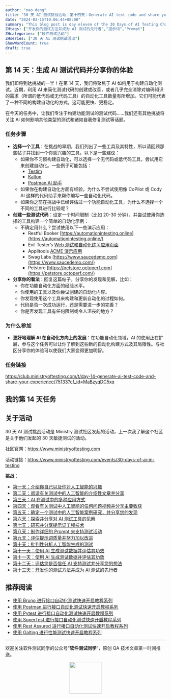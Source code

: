 ```yaml
---
author: "nao.deng"
title: "30 天 AI 测试挑战活动：第十四天：Generate AI test code and share your experience"
date: "2024-03-15T10:06:44+08:00"
summary: "This blog post is day eleven of the 30 Days of AI Testing Challenge, focusing on the use of AI to generate test data and evaluating its effectiveness. The post may include the author's real-world application of AI-generated test data and an assessment of its effectiveness and applicability. By sharing the application and evaluation of AI-generated test data, readers will understand how the author leverages AI technology to generate valid test data and enhance the efficiency of the testing process in real testing environments. This series of events is expected to provide testing professionals with cases of practical application of AI-generated test data and encourage them to experiment with this emerging technology."
ZHtags: ["开发你的测试方法并成为 AI 测试的先行者","提示词","Prompt"]
ZHcategories: ["软件测试活动"]
ZHseries: ["30 天 AI 测试挑战活动"]
ShowWordCount: true
draft: true
---
```


## 第 14 天：生成 AI 测试代码并分享你的体验

我们即将到达挑战的一半！在第 14 天，我们将聚焦于 AI 如何用于构建自动化测试。近期，利用 AI 来简化测试代码的创建或改善，或者几乎完全消除对编码知识的需求（所谓的低代码或无代码工具）的自动化工具数量有所增加。它们可能代表了一种不同的构建自动化的方式，这可能更快、更稳定。

在今天的任务中，让我们专注于构建功能测试的测试代码……我们还有其他挑战将关注 AI 如何影响其他类型的测试和诸如自我修复测试等话题。

### 任务步骤

- **选择一个工具**：在挑战的早期，我们列出了一些工具及其特性，所以请回顾那些帖子并找到一个你感兴趣的工具。以下是一些建议：
  - 如果你不习惯构建自动化，可以选择一个无代码或低代码工具，尝试用它来创建自动化。一些例子可能包括：
    - [Testim](https://www.testim.io/fast-authoring/)
    - [Kalton](https://katalon.com/web-testing)
    - [Postman AI 助手](https://blog.postman.com/introducing-postbot-postmans-new-ai-assistant/)
  - 如果你在构建自动化方面有经验，为什么不尝试使用像 CoPilot 或 Cody AI 这样的代码助手来帮你编写一些自动化代码。
  - 如果你之前在挑战中已经评估过一个功能自动化工具，为什么不选择一个不同的工具进行比较呢？
- **创建一些测试代码**：设定一个时间限制（比如 20-30 分钟），并尝试使用你选择的工具构建一个简单的自动化示例：
  - 不确定用什么？尝试使用以下一些演示应用：
    - Restful Booker [https://automationintesting.online](https://automationintesting.online/)
    - Evil Tester’s [Web 测试和自动化练习应用页面](https://testpages.eviltester.com/styled/index.html)
    - Applitools [ACME 演示应用](https://demo.applitools.com/app.html)
    - Swag Labs [https://www.saucedemo.com](https://www.saucedemo.com/)
    - Petstore [https://petstore.octoperf.com](https://petstore.octoperf.com/)
- **分享你的看法**：回复这篇帖子，分享你的发现和见解，比如：
  - 你在功能自动化方面的经验水平。
  - 你使用的工具以及你尝试创建的自动化内容。
  - 你发现使用这个工具来构建和更新自动化的过程如何。
  - 代码是否一次成功运行，还是需要进一步的完善？
  - 你是否发现工具有任何限制或令人沮丧的地方？

### 为什么参加

- **更好地理解 AI 在自动化方向上的发展**：在功能自动化领域，AI 的使用正在扩展，参与这个任务可以让你了解到这些新的自动化构建方式及其局限性。与社区分享你的体验可以使我们大家变得更加明智。

### 任务链接

<https://club.ministryoftesting.com/t/day-14-generate-ai-test-code-and-share-your-experience/75133?cf_id=MaBzyqDC5xq>

## 我的第 14 天任务

## 关于活动

30 天 AI 测试挑战活动是 Ministry 测试社区发起的活动，上一次我了解这个社区是关于他们发起的 30 天敏捷测试的活动。

社区官网：<https://www.ministryoftesting.com>

活动链接：<https://www.ministryoftesting.com/events/30-days-of-ai-in-testing>

**挑战**：

- [第一天：介绍你自己以及你对人工智能的兴趣](https://naodeng.com.cn/zh/posts/event/30-days-of-ai-in-testing-day-1-introduce-yourself-and-your-interest-in-ai/)
- [第二天：阅读有关测试中的人工智能的介绍性文章并分享](https://naodeng.com.cn/zh/posts/event/30-days-of-ai-in-testing-day-2-read-an-introductory-article-on-ai-in-testing-and-share-it/)
- [第三天：AI 在测试中的多种应用方式](https://naodeng.com.cn/zh/posts/event/30-days-of-ai-in-testing-day-3-list-ways-in-which-ai-is-used-in-testing/)
- [第四天：观看有关测试中人工智能的任何问题视频并分享主要收获](https://naodeng.com.cn/zh/posts/event/30-days-of-ai-in-testing-day-4-watch-the-ama-on-artificial-intelligence-in-testing-and-share-your-key-takeaway/)
- [第五天：确定一个测试中的人工智能案例研究，并分享您的发现](https://naodeng.com.cn/zh/posts/event/30-days-of-ai-in-testing-day-5-identify-a-case-study-on-ai-in-testing-and-share-your-findings/)
- [第六天：探索并分享对 AI 测试工具的见解](https://naodeng.com.cn/zh/posts/event/30-days-of-ai-in-testing-day-6-explore-and-share-insights-on-ai-testing-tools/)
- [第七天：研究并分享提示词工程技术](https://naodeng.com.cn/zh/posts/event/30-days-of-ai-in-testing-day-7-research-and-share-prompt-engineering-techniques/)
- [第八天：制作详细的 Prompt 来支持测试活动](https://naodeng.com.cn/zh/posts/event/30-days-of-ai-in-testing-day-8-craft-a-detailed-prompt-to-support-test-activities/)
- [第九天：评估提示词质量并努力加以改进](https://naodeng.com.cn/zh/posts/event/30-days-of-ai-in-testing-day-9-evaluate-prompt-quality-and-try-to-improve-it/)
- [第十天：批判性分析人工智能生成的测试](https://naodeng.com.cn/zh/posts/event/30-days-of-ai-in-testing-day-10-critically-analyse-ai-generated-tests/)
- [第十一天：使用 AI 生成测试数据并评估其功效](https://naodeng.com.cn/zh/posts/event/30-days-of-ai-in-testing-day-11-generate-test-data-using-ai-and-evaluate-its-efficacy/)
- [第十一天：使用 AI 生成测试数据并评估其功效](https://naodeng.com.cn/zh/posts/event/30-days-of-ai-in-testing-day-11-generate-test-data-using-ai-and-evaluate-its-efficacy/)
- [第十二天：评估您是否信任 AI 支持测试并分享您的想法](https://naodeng.com.cn/zh/posts/event/30-days-of-ai-in-testing-day-12-evaluate-whether-you-trust-ai-to-support-testing-and-share-your-thoughts/)
- [第十三天：开发你的测试方法并成为 AI 测试的先行者](https://naodeng.com.cn/zh/posts/event/30-days-of-ai-in-testing-day-13-develop-a-testing-approach-and-become-an-ai-in-testing-champion/)


## 推荐阅读

- [使用 Bruno 进行接口自动化测试快速开启教程系列](https://naodeng.com.cn/zh/zhcategories/bruno/)
- [使用 Postman 进行接口自动化测试快速开启教程系列](https://naodeng.tech/zh/zhseries/postman-%E6%8E%A5%E5%8F%A3%E8%87%AA%E5%8A%A8%E5%8C%96%E6%B5%8B%E8%AF%95%E6%95%99%E7%A8%8B/)
- [使用 Pytest 进行接口自动化测试快速开启教程系列](https://naodeng.tech/zh/zhseries/pytest-%E6%8E%A5%E5%8F%A3%E8%87%AA%E5%8A%A8%E5%8C%96%E6%B5%8B%E8%AF%95%E6%95%99%E7%A8%8B/)
- [使用 SuperTest 进行接口自动化测试快速开启教程系列](https://naodeng.tech/zh/zhseries/supertest-%E6%8E%A5%E5%8F%A3%E8%87%AA%E5%8A%A8%E5%8C%96%E6%B5%8B%E8%AF%95%E6%95%99%E7%A8%8B/)
- [使用 Rest Assured 进行接口自动化测试快速开启教程系列](https://naodeng.tech/zh/zhseries/rest-assured-%E6%8E%A5%E5%8F%A3%E8%87%AA%E5%8A%A8%E5%8C%96%E6%B5%8B%E8%AF%95%E6%95%99%E7%A8%8B/)
- [使用 Galting 进行性能测试快速开启教程系列](https://naodeng.tech/zh/zhseries/gatling-%E6%80%A7%E8%83%BD%E6%B5%8B%E8%AF%95%E6%95%99%E7%A8%8B/)

---
欢迎关注软件测试同学的公众号“**软件测试同学**”，原创 QA 技术文章第一时间推送。
<!-- markdownlint-disable MD045 -->
<!-- markdownlint-disable MD033 -->
<center>
  <img src="https://cdn.jsdelivr.net/gh/naodeng/blogimg@master/uPic/2023112015'QR Code for 公众号.jpg" style="width: 100px;">
</center>
<!-- markdownlint-disable MD033 -->
<!-- markdownlint-disable MD045 -->